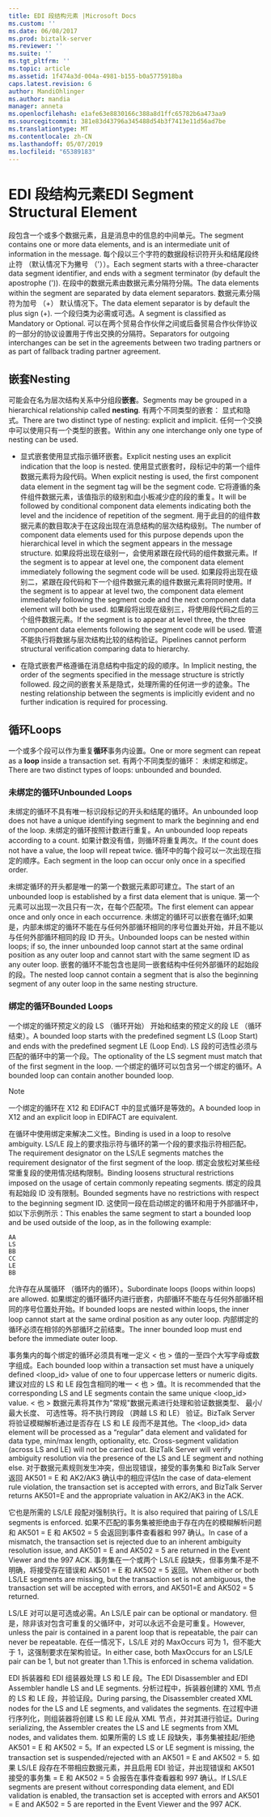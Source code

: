 ```yaml
---
title: EDI 段结构元素 |Microsoft Docs
ms.custom: ''
ms.date: 06/08/2017
ms.prod: biztalk-server
ms.reviewer: ''
ms.suite: ''
ms.tgt_pltfrm: ''
ms.topic: article
ms.assetid: 1f474a3d-004a-4981-b155-b0a5775918ba
caps.latest.revision: 6
author: MandiOhlinger
ms.author: mandia
manager: anneta
ms.openlocfilehash: e1afe63e8830166c388a8d1ffc65782b6a473aa9
ms.sourcegitcommit: 381e83d43796a345488d54b3f7413e11d56ad7be
ms.translationtype: MT
ms.contentlocale: zh-CN
ms.lasthandoff: 05/07/2019
ms.locfileid: "65389183"
---
```

# <a name="edi-segment-structural-element"></a><span data-ttu-id="6b7c7-102">EDI 段结构元素</span><span class="sxs-lookup"><span data-stu-id="6b7c7-102">EDI Segment Structural Element</span></span>
<span data-ttu-id="6b7c7-103">段包含一个或多个数据元素，且是消息中的信息的中间单元。</span><span class="sxs-lookup"><span data-stu-id="6b7c7-103">The segment contains one or more data elements, and is an intermediate unit of information in the message.</span></span> <span data-ttu-id="6b7c7-104">每个段以三个字符的数据段标识符开头和结尾段终止符 （默认情况下为撇号 （'））。</span><span class="sxs-lookup"><span data-stu-id="6b7c7-104">Each segment starts with a three-character data segment identifier, and ends with a segment terminator (by default the apostrophe (')).</span></span> <span data-ttu-id="6b7c7-105">在段中的数据元素由数据元素分隔符分隔。</span><span class="sxs-lookup"><span data-stu-id="6b7c7-105">The data elements within the segment are separated by data element separators.</span></span> <span data-ttu-id="6b7c7-106">数据元素分隔符为加号 （+） 默认情况下。</span><span class="sxs-lookup"><span data-stu-id="6b7c7-106">The data element separator is by default the plus sign (+).</span></span> <span data-ttu-id="6b7c7-107">一个段归类为必需或可选。</span><span class="sxs-lookup"><span data-stu-id="6b7c7-107">A segment is classified as Mandatory or Optional.</span></span> <span data-ttu-id="6b7c7-108">可以在两个贸易合作伙伴之间或后备贸易合作伙伴协议的一部分的协议设置用于传出交换的分隔符。</span><span class="sxs-lookup"><span data-stu-id="6b7c7-108">Separators for outgoing interchanges can be set in the agreements between two trading partners or as part of fallback trading partner agreement.</span></span>  
  
## <a name="nesting"></a><span data-ttu-id="6b7c7-109">嵌套</span><span class="sxs-lookup"><span data-stu-id="6b7c7-109">Nesting</span></span>  
 <span data-ttu-id="6b7c7-110">可能会在名为层次结构关系中分组段**嵌套**。</span><span class="sxs-lookup"><span data-stu-id="6b7c7-110">Segments may be grouped in a hierarchical relationship called **nesting**.</span></span> <span data-ttu-id="6b7c7-111">有两个不同类型的嵌套： 显式和隐式。</span><span class="sxs-lookup"><span data-stu-id="6b7c7-111">There are two distinct type of nesting: explicit and implicit.</span></span> <span data-ttu-id="6b7c7-112">任何一个交换中可以使用只有一个类型的嵌套。</span><span class="sxs-lookup"><span data-stu-id="6b7c7-112">Within any one interchange only one type of nesting can be used.</span></span>  
  
-   <span data-ttu-id="6b7c7-113">显式嵌套使用显式指示循环嵌套。</span><span class="sxs-lookup"><span data-stu-id="6b7c7-113">Explicit nesting uses an explicit indication that the loop is nested.</span></span> <span data-ttu-id="6b7c7-114">使用显式嵌套时，段标记中的第一个组件数据元素将为段代码。</span><span class="sxs-lookup"><span data-stu-id="6b7c7-114">When explicit nesting is used, the first component data element in the segment tag will be the segment code.</span></span> <span data-ttu-id="6b7c7-115">它将遵循的条件组件数据元素，该值指示的级别和血小板减少症的段的重复。</span><span class="sxs-lookup"><span data-stu-id="6b7c7-115">It will be followed by conditional component data elements indicating both the level and the incidence of repetition of the segment.</span></span> <span data-ttu-id="6b7c7-116">用于此目的的组件数据元素的数目取决于在这段出现在消息结构的层次结构级别。</span><span class="sxs-lookup"><span data-stu-id="6b7c7-116">The number of component data elements used for this purpose depends upon the hierarchical level in which the segment appears in the message structure.</span></span> <span data-ttu-id="6b7c7-117">如果段将出现在级别一，会使用紧跟在段代码的组件数据元素。</span><span class="sxs-lookup"><span data-stu-id="6b7c7-117">If the segment is to appear at level one, the component data element immediately following the segment code will be used.</span></span> <span data-ttu-id="6b7c7-118">如果段将出现在级别二，紧跟在段代码和下一个组件数据元素的组件数据元素将同时使用。</span><span class="sxs-lookup"><span data-stu-id="6b7c7-118">If the segment is to appear at level two, the component data element immediately following the segment code and the next component data element will both be used.</span></span> <span data-ttu-id="6b7c7-119">如果段将出现在级别三，将使用段代码之后的三个组件数据元素。</span><span class="sxs-lookup"><span data-stu-id="6b7c7-119">If the segment is to appear at level three, the three component data elements following the segment code will be used.</span></span> <span data-ttu-id="6b7c7-120">管道不能执行将数据与层次结构比较的结构验证。</span><span class="sxs-lookup"><span data-stu-id="6b7c7-120">Pipelines cannot perform structural verification comparing data to hierarchy.</span></span>  
  
-   <span data-ttu-id="6b7c7-121">在隐式嵌套严格遵循在消息结构中指定的段的顺序。</span><span class="sxs-lookup"><span data-stu-id="6b7c7-121">In Implicit nesting, the order of the segments specified in the message structure is strictly followed.</span></span> <span data-ttu-id="6b7c7-122">段之间的嵌套关系是隐式，处理所需的任何进一步的迹象。</span><span class="sxs-lookup"><span data-stu-id="6b7c7-122">The nesting relationship between the segments is implicitly evident and no further indication is required for processing.</span></span>  
  
## <a name="loops"></a><span data-ttu-id="6b7c7-123">循环</span><span class="sxs-lookup"><span data-stu-id="6b7c7-123">Loops</span></span>  
 <span data-ttu-id="6b7c7-124">一个或多个段可以作为重复**循环**事务内设置。</span><span class="sxs-lookup"><span data-stu-id="6b7c7-124">One or more segment can repeat as a **loop** inside a transaction set.</span></span> <span data-ttu-id="6b7c7-125">有两个不同类型的循环： 未绑定和绑定。</span><span class="sxs-lookup"><span data-stu-id="6b7c7-125">There are two distinct types of loops: unbounded and bounded.</span></span>  
  
### <a name="unbounded-loops"></a><span data-ttu-id="6b7c7-126">未绑定的循环</span><span class="sxs-lookup"><span data-stu-id="6b7c7-126">Unbounded Loops</span></span>  
 <span data-ttu-id="6b7c7-127">未绑定的循环不具有唯一标识段标记的开头和结尾的循环。</span><span class="sxs-lookup"><span data-stu-id="6b7c7-127">An unbounded loop does not have a unique identifying segment to mark the beginning and end of the loop.</span></span> <span data-ttu-id="6b7c7-128">未绑定的循环按照计数进行重复。</span><span class="sxs-lookup"><span data-stu-id="6b7c7-128">An unbounded loop repeats according to a count.</span></span> <span data-ttu-id="6b7c7-129">如果计数没有值，则循环将重复两次。</span><span class="sxs-lookup"><span data-stu-id="6b7c7-129">If the count does not have a value, the loop will repeat twice.</span></span> <span data-ttu-id="6b7c7-130">循环中的每个段可以一次出现在指定的顺序。</span><span class="sxs-lookup"><span data-stu-id="6b7c7-130">Each segment in the loop can occur only once in a specified order.</span></span>  
  
 <span data-ttu-id="6b7c7-131">未绑定循环的开头都是唯一的第一个数据元素即可建立。</span><span class="sxs-lookup"><span data-stu-id="6b7c7-131">The start of an unbounded loop is established by a first data element that is unique.</span></span> <span data-ttu-id="6b7c7-132">第一个元素可以出现一次且只有一次，在每个匹配项。</span><span class="sxs-lookup"><span data-stu-id="6b7c7-132">The first element can appear once and only once in each occurrence.</span></span> <span data-ttu-id="6b7c7-133">未绑定的循环可以嵌套在循环;如果是，内部未绑定的循环不能在与任何外部循环相同的序号位置处开始，并且不能以与任何外部循环相同的段 ID 开头。</span><span class="sxs-lookup"><span data-stu-id="6b7c7-133">Unbounded loops can be nested within loops; if so, the inner unbounded loop cannot start at the same ordinal position as any outer loop and cannot start with the same segment ID as any outer loop.</span></span> <span data-ttu-id="6b7c7-134">嵌套的循环不能包含也是同一嵌套结构中任何外部循环的起始段的段。</span><span class="sxs-lookup"><span data-stu-id="6b7c7-134">The nested loop cannot contain a segment that is also the beginning segment of any outer loop in the same nesting structure.</span></span>  
  
### <a name="bounded-loops"></a><span data-ttu-id="6b7c7-135">绑定的循环</span><span class="sxs-lookup"><span data-stu-id="6b7c7-135">Bounded Loops</span></span>  
 <span data-ttu-id="6b7c7-136">一个绑定的循环预定义的段 LS （循环开始） 开始和结束的预定义的段 LE （循环结束）。</span><span class="sxs-lookup"><span data-stu-id="6b7c7-136">A bounded loop starts with the predefined segment LS (Loop Start) and ends with the predefined segment LE (Loop End).</span></span> <span data-ttu-id="6b7c7-137">LS 段的可选性必须与匹配的循环中的第一个段。</span><span class="sxs-lookup"><span data-stu-id="6b7c7-137">The optionality of the LS segment must match that of the first segment in the loop.</span></span> <span data-ttu-id="6b7c7-138">一个绑定的循环可以包含另一个绑定的循环。</span><span class="sxs-lookup"><span data-stu-id="6b7c7-138">A bounded loop can contain another bounded loop.</span></span>  
  
> [!NOTE]
>  <span data-ttu-id="6b7c7-139">一个绑定的循环在 X12 和 EDIFACT 中的显式循环是等效的。</span><span class="sxs-lookup"><span data-stu-id="6b7c7-139">A bounded loop in X12 and an explicit loop in EDIFACT are equivalent.</span></span>  
  
 <span data-ttu-id="6b7c7-140">在循环中使用绑定来解决二义性。</span><span class="sxs-lookup"><span data-stu-id="6b7c7-140">Binding is used in a loop to resolve ambiguity.</span></span> <span data-ttu-id="6b7c7-141">LS/LE 段上的要求指示符与循环的第一个段的要求指示符相匹配。</span><span class="sxs-lookup"><span data-stu-id="6b7c7-141">The requirement designator on the LS/LE segments matches the requirement designator of the first segment of the loop.</span></span> <span data-ttu-id="6b7c7-142">绑定会放松对某些经常重复段的使用情况结构限制。</span><span class="sxs-lookup"><span data-stu-id="6b7c7-142">Binding loosens structural restrictions imposed on the usage of certain commonly repeating segments.</span></span> <span data-ttu-id="6b7c7-143">绑定的段具有起始段 ID 没有限制。</span><span class="sxs-lookup"><span data-stu-id="6b7c7-143">Bounded segments have no restrictions with respect to the beginning segment ID.</span></span> <span data-ttu-id="6b7c7-144">这使同一段在启动绑定的循环和用于外部循环中，如以下示例所示：</span><span class="sxs-lookup"><span data-stu-id="6b7c7-144">This enables the same segment to start a bounded loop and be used outside of the loop, as in the following example:</span></span>  
  
```  
AA  
LS  
BB  
CC  
LE  
BB  
```  
  
 <span data-ttu-id="6b7c7-145">允许存在从属循环 （循环内的循环）。</span><span class="sxs-lookup"><span data-stu-id="6b7c7-145">Subordinate loops (loops within loops) are allowed.</span></span> <span data-ttu-id="6b7c7-146">如果绑定的循环循环内进行嵌套，内部循环不能在与任何外部循环相同的序号位置处开始。</span><span class="sxs-lookup"><span data-stu-id="6b7c7-146">If bounded loops are nested within loops, the inner loop cannot start at the same ordinal position as any outer loop.</span></span> <span data-ttu-id="6b7c7-147">内部绑定的循环必须在相邻的外部循环之前结束。</span><span class="sxs-lookup"><span data-stu-id="6b7c7-147">The inner bounded loop must end before the immediate outer loop.</span></span>  
  
 <span data-ttu-id="6b7c7-148">事务集内的每个绑定的循环必须具有唯一定义 < 也 > 值的一至四个大写字母或数字组成。</span><span class="sxs-lookup"><span data-stu-id="6b7c7-148">Each bounded loop within a transaction set must have a uniquely defined <loop_id> value of one to four uppercase letters or numeric digits.</span></span> <span data-ttu-id="6b7c7-149">建议对应的 LS 和 LE 段包含相同的唯一 < 也 > 值。</span><span class="sxs-lookup"><span data-stu-id="6b7c7-149">It is recommended that the corresponding LS and LE segments contain the same unique <loop_id> value.</span></span> <span data-ttu-id="6b7c7-150">< 也 > 数据元素将其作为"常规"数据元素进行处理和验证数据类型、 最小/最大长度、 可选性等。将不执行跨段 （跨越 LS 和 LE） 验证。BizTalk Server 将验证模糊解析通过是否存在 LS 和 LE 段而不是其他。</span><span class="sxs-lookup"><span data-stu-id="6b7c7-150">The <loop_id> data element will be processed as a “regular” data element and validated for data type, min/max length, optionality, etc. Cross-segment validation (across LS and LE) will not be carried out. BizTalk Server will verify ambiguity resolution via the presence of the LS and LE segment and nothing else.</span></span> <span data-ttu-id="6b7c7-151">对于数据元素规则发生冲突，但出现错误，接受的事务集和 BizTalk Server 返回 AK501 = E 和 AK2/AK3 确认中的相应评估</span><span class="sxs-lookup"><span data-stu-id="6b7c7-151">In the case of data-element rule violation, the transaction set is accepted with errors, and BizTalk Server returns AK501=E and the appropriate valuation in AK2/AK3 in the ACK.</span></span>  
  
 <span data-ttu-id="6b7c7-152">它也是所需的 LS/LE 段配对强制执行。</span><span class="sxs-lookup"><span data-stu-id="6b7c7-152">It is also required that pairing of LS/LE segments is enforced.</span></span> <span data-ttu-id="6b7c7-153">如果不匹配的事务集被拒绝由于存在内在的模糊解析问题和 AK501 = E 和 AK502 = 5 会返回到事件查看器和 997 确认。</span><span class="sxs-lookup"><span data-stu-id="6b7c7-153">In case of a mismatch, the transaction set is rejected due to an inherent ambiguity resolution issue, and AK501 = E and AK502 = 5 are returned in the Event Viewer and the 997 ACK.</span></span> <span data-ttu-id="6b7c7-154">事务集在一个或两个 LS/LE 段缺失，但事务集不是不明确，将接受存在错误和 AK501 = E 和 AK502 = 5 返回。</span><span class="sxs-lookup"><span data-stu-id="6b7c7-154">When  either or both LS/LE segments are missing, but the transaction set is not ambiguous, the transaction set will be accepted with errors, and AK501=E and AK502 = 5 returned.</span></span>  
  
 <span data-ttu-id="6b7c7-155">LS/LE 对可以是可选或必需。</span><span class="sxs-lookup"><span data-stu-id="6b7c7-155">An LS/LE pair can be optional or mandatory.</span></span> <span data-ttu-id="6b7c7-156">但是，除非该对包含可重复的父循环中，对可以永远不会是可重复。</span><span class="sxs-lookup"><span data-stu-id="6b7c7-156">However, unless the pair is contained in a parent loop that is repeatable, the pair can never be repeatable.</span></span> <span data-ttu-id="6b7c7-157">在任一情况下，LS/LE 对的 MaxOccurs 可为 1，但不能大于 1，这强制要求在架构验证。</span><span class="sxs-lookup"><span data-stu-id="6b7c7-157">In either case, both MaxOccurs for an LS/LE pair can be 1, but not greater than 1.This is enforced in schema validation.</span></span>  
  
 <span data-ttu-id="6b7c7-158">EDI 拆装器和 EDI 组装器处理 LS 和 LE 段。</span><span class="sxs-lookup"><span data-stu-id="6b7c7-158">The EDI Disassembler and EDI Assembler handle LS and LE segments.</span></span> <span data-ttu-id="6b7c7-159">分析过程中，拆装器创建的 XML 节点的 LS 和 LE 段，并验证段。</span><span class="sxs-lookup"><span data-stu-id="6b7c7-159">During parsing, the Disassembler created XML nodes for the LS and LE segments, and validates the segments.</span></span> <span data-ttu-id="6b7c7-160">在过程中进行序列化，则组装器将创建 LS 和 LE 段从 XML 节点，并对其进行验证。</span><span class="sxs-lookup"><span data-stu-id="6b7c7-160">During serializing, the Assembler creates the LS and LE segments from XML nodes, and validates them.</span></span> <span data-ttu-id="6b7c7-161">如果所需的 LS 或 LE 段缺失，事务集被挂起/拒绝 AK501 = E 和 AK502 = 5。</span><span class="sxs-lookup"><span data-stu-id="6b7c7-161">If an expected LS or LE segment is missing, the transaction set is suspended/rejected with an AK501 = E and AK502 = 5.</span></span> <span data-ttu-id="6b7c7-162">如果 LS/LE 段存在不带相应数据元素，并且启用 EDI 验证，并出现错误和 AK501 接受的事务集 = E 和 AK502 = 5 会报告在事件查看器和 997 确认。</span><span class="sxs-lookup"><span data-stu-id="6b7c7-162">If LS/LE segments are present without corresponding data element, and EDI validation is enabled, the transaction set is accepted with errors and AK501 = E and AK502 = 5 are reported in the Event Viewer and the 997 ACK.</span></span>